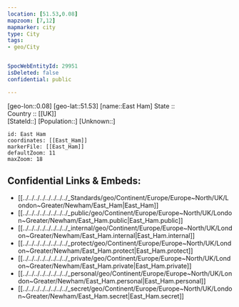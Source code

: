 ```yaml
---
location: [51.53,0.08] 
mapzoom: [7,12] 
mapmarker: city 
type: City
tags:
- geo/City


SpocWebEntityId: 29951
isDeleted: false
confidential: public

---
```

[geo-lon::0.08] 
[geo-lat::51.53] 
[name::East Ham] 
State ::  
Country :: [[UK]]  
[StateId::] 
[Population::] 
[Unknown::] 


```leaflet
id: East Ham
coordinates: [[East_Ham]] 
markerFile: [[East_Ham]] 
defaultZoom: 11 
maxZoom: 18
```


## Confidential Links & Embeds: 
- [[../../../../../../../../_Standards/geo/Continent/Europe/Europe~North/UK/London~Greater/Newham/East_Ham|East_Ham]] 
- [[../../../../../../../../_public/geo/Continent/Europe/Europe~North/UK/London~Greater/Newham/East_Ham.public|East_Ham.public]] 
- [[../../../../../../../../_internal/geo/Continent/Europe/Europe~North/UK/London~Greater/Newham/East_Ham.internal|East_Ham.internal]] 
- [[../../../../../../../../_protect/geo/Continent/Europe/Europe~North/UK/London~Greater/Newham/East_Ham.protect|East_Ham.protect]] 
- [[../../../../../../../../_private/geo/Continent/Europe/Europe~North/UK/London~Greater/Newham/East_Ham.private|East_Ham.private]] 
- [[../../../../../../../../_personal/geo/Continent/Europe/Europe~North/UK/London~Greater/Newham/East_Ham.personal|East_Ham.personal]] 
- [[../../../../../../../../_secret/geo/Continent/Europe/Europe~North/UK/London~Greater/Newham/East_Ham.secret|East_Ham.secret]] 
